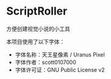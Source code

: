 # ScriptRoller
方便创建视觉小说的小工具

本项目使用了以下字体：
- 字体名称：天王星像素 / Uranus Pixel
- 字体作者：scott0107000
- 字体许可证：GNU Public License v2
